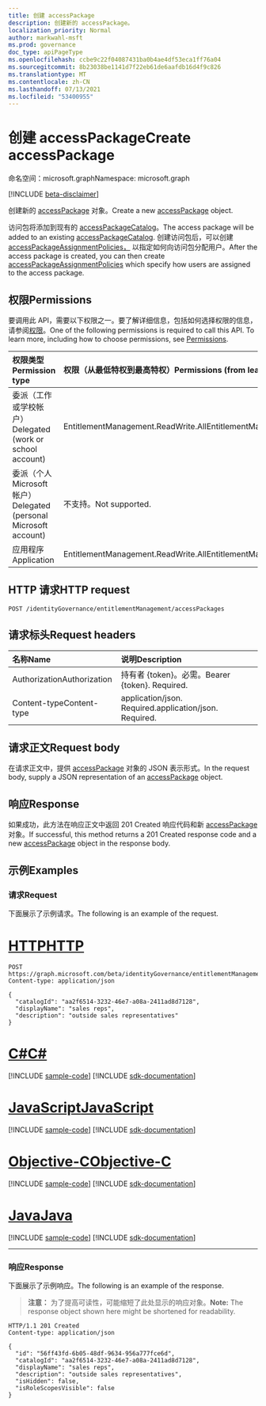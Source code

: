 ```yaml
---
title: 创建 accessPackage
description: 创建新的 accessPackage。
localization_priority: Normal
author: markwahl-msft
ms.prod: governance
doc_type: apiPageType
ms.openlocfilehash: ccbe9c22f04087431ba0b4ae4df53eca1ff76a04
ms.sourcegitcommit: 8b23038be1141d7f22eb61de6aafdb16d4f9c826
ms.translationtype: MT
ms.contentlocale: zh-CN
ms.lasthandoff: 07/13/2021
ms.locfileid: "53400955"
---
```

# <a name="create-accesspackage"></a><span data-ttu-id="97904-103">创建 accessPackage</span><span class="sxs-lookup"><span data-stu-id="97904-103">Create accessPackage</span></span>

<span data-ttu-id="97904-104">命名空间：microsoft.graph</span><span class="sxs-lookup"><span data-stu-id="97904-104">Namespace: microsoft.graph</span></span>

[!INCLUDE [beta-disclaimer](../../includes/beta-disclaimer.md)]

<span data-ttu-id="97904-105">创建新的 [accessPackage](../resources/accesspackage.md) 对象。</span><span class="sxs-lookup"><span data-stu-id="97904-105">Create a new [accessPackage](../resources/accesspackage.md) object.</span></span>

<span data-ttu-id="97904-106">访问包将添加到现有的 [accessPackageCatalog](../resources/accesspackagecatalog.md)。</span><span class="sxs-lookup"><span data-stu-id="97904-106">The access package will be added to an existing [accessPackageCatalog](../resources/accesspackagecatalog.md).</span></span> <span data-ttu-id="97904-107">创建访问包后，可以创建 [accessPackageAssignmentPolicies，](../resources/accesspackageassignmentpolicy.md) 以指定如何向访问包分配用户。</span><span class="sxs-lookup"><span data-stu-id="97904-107">After the access package is created, you can then create [accessPackageAssignmentPolicies](../resources/accesspackageassignmentpolicy.md) which specify how users are assigned to the access package.</span></span>


## <a name="permissions"></a><span data-ttu-id="97904-108">权限</span><span class="sxs-lookup"><span data-stu-id="97904-108">Permissions</span></span>

<span data-ttu-id="97904-p102">要调用此 API，需要以下权限之一。要了解详细信息，包括如何选择权限的信息，请参阅[权限](/graph/permissions-reference)。</span><span class="sxs-lookup"><span data-stu-id="97904-p102">One of the following permissions is required to call this API. To learn more, including how to choose permissions, see [Permissions](/graph/permissions-reference).</span></span>

| <span data-ttu-id="97904-111">权限类型</span><span class="sxs-lookup"><span data-stu-id="97904-111">Permission type</span></span>                        | <span data-ttu-id="97904-112">权限（从最低特权到最高特权）</span><span class="sxs-lookup"><span data-stu-id="97904-112">Permissions (from least to most privileged)</span></span> |
|:---------------------------------------|:--------------------------------------------|
| <span data-ttu-id="97904-113">委派（工作或学校帐户）</span><span class="sxs-lookup"><span data-stu-id="97904-113">Delegated (work or school account)</span></span>     | <span data-ttu-id="97904-114">EntitlementManagement.ReadWrite.All</span><span class="sxs-lookup"><span data-stu-id="97904-114">EntitlementManagement.ReadWrite.All</span></span> |
| <span data-ttu-id="97904-115">委派（个人 Microsoft 帐户）</span><span class="sxs-lookup"><span data-stu-id="97904-115">Delegated (personal Microsoft account)</span></span> | <span data-ttu-id="97904-116">不支持。</span><span class="sxs-lookup"><span data-stu-id="97904-116">Not supported.</span></span> |
| <span data-ttu-id="97904-117">应用程序</span><span class="sxs-lookup"><span data-stu-id="97904-117">Application</span></span>                            | <span data-ttu-id="97904-118">EntitlementManagement.ReadWrite.All</span><span class="sxs-lookup"><span data-stu-id="97904-118">EntitlementManagement.ReadWrite.All</span></span> |

## <a name="http-request"></a><span data-ttu-id="97904-119">HTTP 请求</span><span class="sxs-lookup"><span data-stu-id="97904-119">HTTP request</span></span>

<!-- { "blockType": "ignored" } -->

```http
POST /identityGovernance/entitlementManagement/accessPackages
```

## <a name="request-headers"></a><span data-ttu-id="97904-120">请求标头</span><span class="sxs-lookup"><span data-stu-id="97904-120">Request headers</span></span>

| <span data-ttu-id="97904-121">名称</span><span class="sxs-lookup"><span data-stu-id="97904-121">Name</span></span>          | <span data-ttu-id="97904-122">说明</span><span class="sxs-lookup"><span data-stu-id="97904-122">Description</span></span>   |
|:--------------|:--------------|
| <span data-ttu-id="97904-123">Authorization</span><span class="sxs-lookup"><span data-stu-id="97904-123">Authorization</span></span> | <span data-ttu-id="97904-p103">持有者 \{token\}。必需。</span><span class="sxs-lookup"><span data-stu-id="97904-p103">Bearer \{token\}. Required.</span></span> |
| <span data-ttu-id="97904-126">Content-type</span><span class="sxs-lookup"><span data-stu-id="97904-126">Content-type</span></span>  | <span data-ttu-id="97904-p104">application/json. Required.</span><span class="sxs-lookup"><span data-stu-id="97904-p104">application/json. Required.</span></span>  |

## <a name="request-body"></a><span data-ttu-id="97904-129">请求正文</span><span class="sxs-lookup"><span data-stu-id="97904-129">Request body</span></span>

<span data-ttu-id="97904-130">在请求正文中，提供 [accessPackage](../resources/accesspackage.md) 对象的 JSON 表示形式。</span><span class="sxs-lookup"><span data-stu-id="97904-130">In the request body, supply a JSON representation of an [accessPackage](../resources/accesspackage.md) object.</span></span>

## <a name="response"></a><span data-ttu-id="97904-131">响应</span><span class="sxs-lookup"><span data-stu-id="97904-131">Response</span></span>

<span data-ttu-id="97904-132">如果成功，此方法在响应正文中返回 201 Created 响应代码和新 [accessPackage](../resources/accesspackage.md) 对象。</span><span class="sxs-lookup"><span data-stu-id="97904-132">If successful, this method returns a 201 Created response code and a new [accessPackage](../resources/accesspackage.md) object in the response body.</span></span>

## <a name="examples"></a><span data-ttu-id="97904-133">示例</span><span class="sxs-lookup"><span data-stu-id="97904-133">Examples</span></span>

### <a name="request"></a><span data-ttu-id="97904-134">请求</span><span class="sxs-lookup"><span data-stu-id="97904-134">Request</span></span>

<span data-ttu-id="97904-135">下面展示了示例请求。</span><span class="sxs-lookup"><span data-stu-id="97904-135">The following is an example of the request.</span></span>

# <a name="http"></a>[<span data-ttu-id="97904-136">HTTP</span><span class="sxs-lookup"><span data-stu-id="97904-136">HTTP</span></span>](#tab/http)
<!-- {
  "blockType": "request",
  "name": "create_accesspackage_from_accesspackages"
}-->

```http
POST https://graph.microsoft.com/beta/identityGovernance/entitlementManagement/accessPackages
Content-type: application/json

{
  "catalogId": "aa2f6514-3232-46e7-a08a-2411ad8d7128",
  "displayName": "sales reps",
  "description": "outside sales representatives"
}
```
# <a name="c"></a>[<span data-ttu-id="97904-137">C#</span><span class="sxs-lookup"><span data-stu-id="97904-137">C#</span></span>](#tab/csharp)
[!INCLUDE [sample-code](../includes/snippets/csharp/create-accesspackage-from-accesspackages-csharp-snippets.md)]
[!INCLUDE [sdk-documentation](../includes/snippets/snippets-sdk-documentation-link.md)]

# <a name="javascript"></a>[<span data-ttu-id="97904-138">JavaScript</span><span class="sxs-lookup"><span data-stu-id="97904-138">JavaScript</span></span>](#tab/javascript)
[!INCLUDE [sample-code](../includes/snippets/javascript/create-accesspackage-from-accesspackages-javascript-snippets.md)]
[!INCLUDE [sdk-documentation](../includes/snippets/snippets-sdk-documentation-link.md)]

# <a name="objective-c"></a>[<span data-ttu-id="97904-139">Objective-C</span><span class="sxs-lookup"><span data-stu-id="97904-139">Objective-C</span></span>](#tab/objc)
[!INCLUDE [sample-code](../includes/snippets/objc/create-accesspackage-from-accesspackages-objc-snippets.md)]
[!INCLUDE [sdk-documentation](../includes/snippets/snippets-sdk-documentation-link.md)]

# <a name="java"></a>[<span data-ttu-id="97904-140">Java</span><span class="sxs-lookup"><span data-stu-id="97904-140">Java</span></span>](#tab/java)
[!INCLUDE [sample-code](../includes/snippets/java/create-accesspackage-from-accesspackages-java-snippets.md)]
[!INCLUDE [sdk-documentation](../includes/snippets/snippets-sdk-documentation-link.md)]

---


### <a name="response"></a><span data-ttu-id="97904-141">响应</span><span class="sxs-lookup"><span data-stu-id="97904-141">Response</span></span>

<span data-ttu-id="97904-142">下面展示了示例响应。</span><span class="sxs-lookup"><span data-stu-id="97904-142">The following is an example of the response.</span></span>

> <span data-ttu-id="97904-143">**注意：** 为了提高可读性，可能缩短了此处显示的响应对象。</span><span class="sxs-lookup"><span data-stu-id="97904-143">**Note:** The response object shown here might be shortened for readability.</span></span>

<!-- {
  "blockType": "response",
  "truncated": true,
  "@odata.type": "microsoft.graph.accessPackage"
} -->

```http
HTTP/1.1 201 Created
Content-type: application/json

{
  "id": "56ff43fd-6b05-48df-9634-956a777fce6d",
  "catalogId": "aa2f6514-3232-46e7-a08a-2411ad8d7128",
  "displayName": "sales reps",
  "description": "outside sales representatives",
  "isHidden": false,
  "isRoleScopesVisible": false
}
```

<!-- uuid: 16cd6b66-4b1a-43a1-adaf-3a886856ed98
2019-02-04 14:57:30 UTC -->
<!-- {
  "type": "#page.annotation",
  "description": "Create accessPackage",
  "keywords": "",
  "section": "documentation",
  "tocPath": ""
}-->



